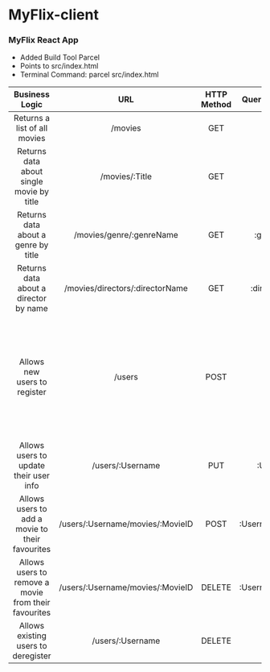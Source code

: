 # MyFlix-client
 
<h3>MyFlix React App </h3> 
<ul>
<li>Added Build Tool Parcel </li>
<li>Points to src/index.html </li>
<li>Terminal Command: parcel src/index.html </li>
</ul>


|                    Business Logic                    |                URL               | HTTP Method |  Query Parameters  |                                                                  Request Body Data Format                                                                  |                                                                                                  Response Body Data Format                                                                                                  |
|:----------------------------------------------------:|:--------------------------------:|:-----------:|:------------------:|:----------------------------------------------------------------------------------------------------------------------------------------------------------:|:---------------------------------------------------------------------------------------------------------------------------------------------------------------------------------------------------------------------------:|
| Returns a list of all movies                         | /movies                          | GET         | -                  | -                                                                                                                                                          | A JSON object holding data about all the movies                                                                                                                                                                             |
| Returns data about single movie by title             | /movies/:Title                   | GET         | :title             | -                                                                                                                                                          | A JSON object holding data about a single movie                                                                                                                                                                             |
| Returns data about a genre by title                  | /movies/genre/:genreName         | GET         | :genreName         | -                                                                                                                                                          | A JSON object holding data about a specific genre of movie                                                                                                                                                                  |
| Returns data about a director by name                | /movies/directors/:directorName  | GET         | :directorName      | -                                                                                                                                                          | A JSON object holding data about a specific director                                                                                                                                                                        |
| Allows new users to register                         | /users                           | POST        | -                  | A JSON object holding data about the users to add, structured like this: { "Username": "String","Password": "String","Email": "String","Birthday": "Date"} | A JSON object holding data about the user that was added, structured like this { "username" : "Test1", "Password": "1234", "Email": "testtest@gmail.com", "Birthday": "1988-08-08", "favorite movie" : [] } including an ID |
| Allows users to update their user info               | /users/:Username                 | PUT         | :Username          | -                                                                                                                                                          | A JSON object holding data about the updated user information                                                                                                                                                               |
| Allows users to add a movie to their favourites      | /users/:Username/movies/:MovieID | POST        | :Username,:MovieID | -                                                                                                                                                          | A JSON object holding data about the user and the movie that was added                                                                                                                                                      |
| Allows users to remove a movie from their favourites | /users/:Username/movies/:MovieID | DELETE      | :Username,:MovieID | -                                                                                                                                                          | A JSON object holding data about the user and the movie that was removed                                                                                                                                                    |
| Allows existing users to deregister                  | /users/:Username                 | DELETE      | -                  | -                                                                                                                                                          | A text message indicating whether the user has successfully deregistered                                                                                                                                                    |